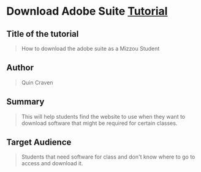 # Download Adobe Suite [Tutorial](Download.md)


## Title of the tutorial
> How to download the adobe suite as a Mizzou Student

## Author
> Quin Craven

## Summary
> This will help students find the website to use when they want to download software that might be required for certain classes.

## Target Audience
> Students that need software for class and don't know where to go to access and download it. 

